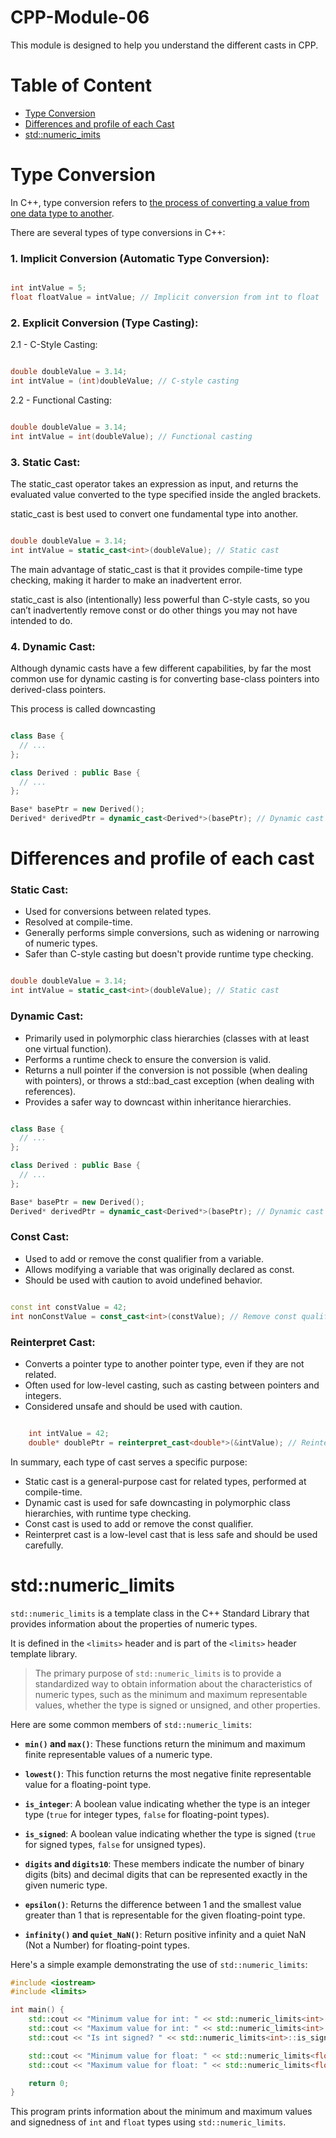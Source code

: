 # CPP-Module-06
 This module is designed to help you understand the different casts in CPP. 


 # Table of Content

 - [Type Conversion](#conversion)
 - [Differences and profile of each Cast](#differences)
 - [std::numeric_imits](#limits)

<a id="conversion"></a>
# Type Conversion

In C++, type conversion refers to <ins>the process of converting a value from one data type to another</ins>. 

There are several types of type conversions in C++:

### 1. Implicit Conversion (Automatic Type Conversion):

```cpp

int intValue = 5;
float floatValue = intValue; // Implicit conversion from int to float
```

### 2. Explicit Conversion (Type Casting):

2.1 - C-Style Casting:

```cpp

double doubleValue = 3.14;
int intValue = (int)doubleValue; // C-style casting
```

2.2 - Functional Casting:

```cpp

double doubleValue = 3.14;
int intValue = int(doubleValue); // Functional casting
```

### 3. Static Cast:
The static_cast operator takes an expression as input, and returns the evaluated value converted to the type specified inside the angled brackets. 

static_cast is best used to convert one fundamental type into another.

```cpp

double doubleValue = 3.14;
int intValue = static_cast<int>(doubleValue); // Static cast
```

The main advantage of static_cast is that it provides compile-time type checking, making it harder to make an inadvertent error.

static_cast is also (intentionally) less powerful than C-style casts, so you can’t inadvertently remove const or do other things you may not have intended to do.

### 4. Dynamic Cast:

Although dynamic casts have a few different capabilities, by far the most common use for dynamic casting is for converting base-class pointers into derived-class pointers. 

This process is called downcasting

```cpp

class Base {
  // ...
};

class Derived : public Base {
  // ...
};

Base* basePtr = new Derived();
Derived* derivedPtr = dynamic_cast<Derived*>(basePtr); // Dynamic cast
```

<a id="differences"></a>
# Differences and profile of each cast

### Static Cast:

  - Used for conversions between related types.
  - Resolved at compile-time.
  - Generally performs simple conversions, such as widening or narrowing of numeric types.
  - Safer than C-style casting but doesn't provide runtime type checking.

```cpp

double doubleValue = 3.14;
int intValue = static_cast<int>(doubleValue); // Static cast
```

### Dynamic Cast:

  - Primarily used in polymorphic class hierarchies (classes with at least one virtual function).
  - Performs a runtime check to ensure the conversion is valid.
  - Returns a null pointer if the conversion is not possible (when dealing with pointers), or throws a std::bad_cast exception (when dealing with references).
  - Provides a safer way to downcast within inheritance hierarchies.

```cpp

class Base {
  // ...
};

class Derived : public Base {
  // ...
};

Base* basePtr = new Derived();
Derived* derivedPtr = dynamic_cast<Derived*>(basePtr); // Dynamic cast
```

### Const Cast:

 - Used to add or remove the const qualifier from a variable.
 - Allows modifying a variable that was originally declared as const.
 - Should be used with caution to avoid undefined behavior.

```cpp

const int constValue = 42;
int nonConstValue = const_cast<int>(constValue); // Remove const qualifier
```

### Reinterpret Cast:

 - Converts a pointer type to another pointer type, even if they are not related.
 - Often used for low-level casting, such as casting between pointers and integers.
 - Considered unsafe and should be used with caution.

```cpp

    int intValue = 42;
    double* doublePtr = reinterpret_cast<double*>(&intValue); // Reinterpret cast
```

In summary, each type of cast serves a specific purpose:

 - Static cast is a general-purpose cast for related types, performed at compile-time.
 - Dynamic cast is used for safe downcasting in polymorphic class hierarchies, with runtime type checking.
 - Const cast is used to add or remove the const qualifier.
 - Reinterpret cast is a low-level cast that is less safe and should be used carefully.

<a id="limits"></a>
# std::numeric_limits

`std::numeric_limits` is a template class in the C++ Standard Library that provides information about the properties of numeric types. 

It is defined in the `<limits>` header and is part of the `<limits>` header template library.

> The primary purpose of `std::numeric_limits` is to provide a standardized way to obtain information about the characteristics of numeric types, such as the minimum and maximum representable values, whether the type is signed or unsigned, and other properties.

Here are some common members of `std::numeric_limits`:

- **`min()` and `max()`**: These functions return the minimum and maximum finite representable values of a numeric type.

- **`lowest()`**: This function returns the most negative finite representable value for a floating-point type.

- **`is_integer`**: A boolean value indicating whether the type is an integer type (`true` for integer types, `false` for floating-point types).

- **`is_signed`**: A boolean value indicating whether the type is signed (`true` for signed types, `false` for unsigned types).

- **`digits` and `digits10`**: These members indicate the number of binary digits (bits) and decimal digits that can be represented exactly in the given numeric type.

- **`epsilon()`**: Returns the difference between 1 and the smallest value greater than 1 that is representable for the given floating-point type.

- **`infinity()` and `quiet_NaN()`**: Return positive infinity and a quiet NaN (Not a Number) for floating-point types.

Here's a simple example demonstrating the use of `std::numeric_limits`:

```cpp
#include <iostream>
#include <limits>

int main() {
    std::cout << "Minimum value for int: " << std::numeric_limits<int>::min() << std::endl;
    std::cout << "Maximum value for int: " << std::numeric_limits<int>::max() << std::endl;
    std::cout << "Is int signed? " << std::numeric_limits<int>::is_signed << std::endl;

    std::cout << "Minimum value for float: " << std::numeric_limits<float>::min() << std::endl;
    std::cout << "Maximum value for float: " << std::numeric_limits<float>::max() << std::endl;

    return 0;
}
```

This program prints information about the minimum and maximum values and signedness of `int` and `float` types using `std::numeric_limits`.
